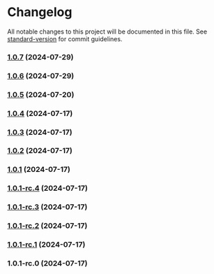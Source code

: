 # Changelog

All notable changes to this project will be documented in this file. See [standard-version](https://github.com/conventional-changelog/standard-version) for commit guidelines.

### [1.0.7](https://github-serping/serping/cheerio-tree/compare/v1.0.6...v1.0.7) (2024-07-29)

### [1.0.6](https://github.com/serping/cheerio-tree/compare/v1.0.5...v1.0.6) (2024-07-29)

### [1.0.5](https://github.com/serping/cheerio-tree/compare/v1.0.4...v1.0.5) (2024-07-20)

### [1.0.4](https://github.com/serping/cheerio-tree/compare/v1.0.3...v1.0.4) (2024-07-17)

### [1.0.3](https://github.com/serping/cheerio-tree/compare/v1.0.2...v1.0.3) (2024-07-17)

### [1.0.2](https://github.com/serping/cheerio-tree/compare/v1.0.1...v1.0.2) (2024-07-17)

### [1.0.1](https://github.com/serping/cheerio-tree/compare/v1.0.1-rc.4...v1.0.1) (2024-07-17)

### [1.0.1-rc.4](https://github.com/serping/cheerio-tree/compare/v1.0.1-rc.3...v1.0.1-rc.4) (2024-07-17)

### [1.0.1-rc.3](https://github.com/serping/cheerio-tree/compare/v1.0.1-rc.2...v1.0.1-rc.3) (2024-07-17)

### [1.0.1-rc.2](https://github.com/serping/cheerio-tree/compare/v1.0.1-rc.1...v1.0.1-rc.2) (2024-07-17)

### [1.0.1-rc.1](///compare/v1.0.1-rc.0...v1.0.1-rc.1) (2024-07-17)

### 1.0.1-rc.0 (2024-07-17)
